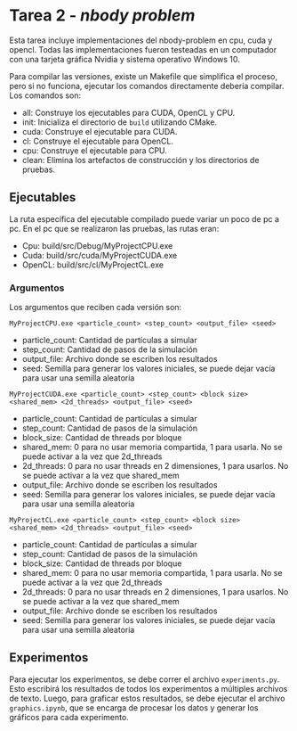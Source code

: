 # Tarea 2 - _nbody problem_
Esta tarea incluye implementaciones del nbody-problem en cpu, cuda y opencl.
Todas las implementaciones fueron testeadas en un computador con una tarjeta
gráfica Nvidia y sistema operativo Windows 10.

Para compilar las versiones, existe un Makefile que simplifica el proceso, pero
si no funciona, ejecutar los comandos directamente debería compilar. Los comandos
son:
- all: Construye los ejecutables para CUDA, OpenCL y CPU.
- init: Inicializa el directorio de `build` utilizando CMake.
- cuda: Construye el ejecutable para CUDA.
- cl: Construye el ejecutable para OpenCL.
- cpu: Construye el ejecutable para CPU.
- clean: Elimina los artefactos de construcción y los directorios de pruebas.

## Ejecutables

La ruta específica del ejecutable compilado puede variar un poco de pc a pc. En el pc que se realizaron las pruebas, las rutas eran:
- Cpu: build/src/Debug/MyProjectCPU.exe
- Cuda: build/src/cuda/MyProjectCUDA.exe
- OpenCL: build/src/cl/MyProjectCL.exe

### Argumentos

Los argumentos que reciben cada versión son:

`MyProjectCPU.exe <particle_count> <step_count> <output_file> <seed>`
- particle_count: Cantidad de partículas a simular
- step_count: Cantidad de pasos de la simulación
- output_file: Archivo donde se escriben los resultados
- seed: Semilla para generar los valores iniciales, se puede dejar vacía para usar una semilla aleatoria

`MyProjectCUDA.exe <particle_count> <step_count> <block size> <shared_mem> <2d_threads> <output_file> <seed>`
- particle_count: Cantidad de partículas a simular
- step_count: Cantidad de pasos de la simulación
- block_size: Cantidad de threads por bloque
- shared_mem: 0 para no usar memoria compartida, 1 para usarla. No se puede activar a la vez que 2d_threads
- 2d_threads: 0 para no usar threads en 2 dimensiones, 1 para usarlos. No se puede activar a la vez que shared_mem
- output_file: Archivo donde se escriben los resultados
- seed: Semilla para generar los valores iniciales, se puede dejar vacía para usar una semilla aleatoria

`MyProjectCL.exe <particle_count> <step_count> <block size> <shared_mem> <2d_threads> <output_file> <seed>`
- particle_count: Cantidad de partículas a simular
- step_count: Cantidad de pasos de la simulación
- block_size: Cantidad de threads por bloque
- shared_mem: 0 para no usar memoria compartida, 1 para usarla. No se puede activar a la vez que 2d_threads
- 2d_threads: 0 para no usar threads en 2 dimensiones, 1 para usarlos. No se puede activar a la vez que shared_mem
- output_file: Archivo donde se escriben los resultados
- seed: Semilla para generar los valores iniciales, se puede dejar vacía para usar una semilla aleatoria

## Experimentos

Para ejecutar los experimentos, se debe correr el archivo `experiments.py`. Esto escribirá los resultados de todos los experimentos a múltiples archivos de texto. Luego, para graficar estos resultados, se debe ejecutar el archivo `graphics.ipynb`, que se encarga de procesar los datos y generar los gráficos para cada experimento.